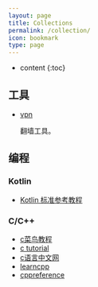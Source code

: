 ```yaml
---
layout: page
title: Collections
permalink: /collection/
icon: bookmark
type: page
---
```


* content
{:toc}

## 工具

* [vpn](https://www.xcjs123.com/)

    翻墙工具。

## 编程

### Kotlin

* [Kotlin 标准参考教程](https://www.kotlincn.net/)

### C/C++
* [c菜鸟教程](https://www.runoob.com/cprogramming/c-tutorial.html)
* [c tutorial](https://www.tutorialspoint.com/cprogramming/index.htm)
* [c语言中文网](http://c.biancheng.net/)
* [learncpp](https://www.learncpp.com/)
* [cppreference](https://zh.cppreference.com/w/%E9%A6%96%E9%A1%B5)